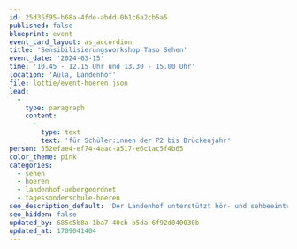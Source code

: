 ```yaml
---
id: 25d35f95-b68a-4fde-abdd-0b1c6a2cb5a5
published: false
blueprint: event
event_card_layout: as_accordion
title: 'Sensibilisierungsworkshop Taso Sehen'
event_date: '2024-03-15'
time: '10.45 - 12.15 Uhr und 13.30 - 15.00 Uhr'
location: 'Aula, Landenhof'
file: lottie/event-hoeren.json
lead:
  -
    type: paragraph
    content:
      -
        type: text
        text: 'für Schüler:innen der P2 bis Brückenjahr'
person: 552efae4-ef74-4aac-a517-e6c1ac5f4b65
color_theme: pink
categories:
  - sehen
  - hoeren
  - landenhof-uebergeordnet
  - tagessonderschule-hoeren
seo_description_default: 'Der Landenhof unterstützt hör- und sehbeeinträchtigte Kinder & Jugendliche in ihrem selbstbestimmten Leben durch Förderung ihrer Fähigkeiten & Entwicklung'
seo_hidden: false
updated_by: 685e5b8a-1ba7-40cb-b5da-6f92d040030b
updated_at: 1709041404
---
```

